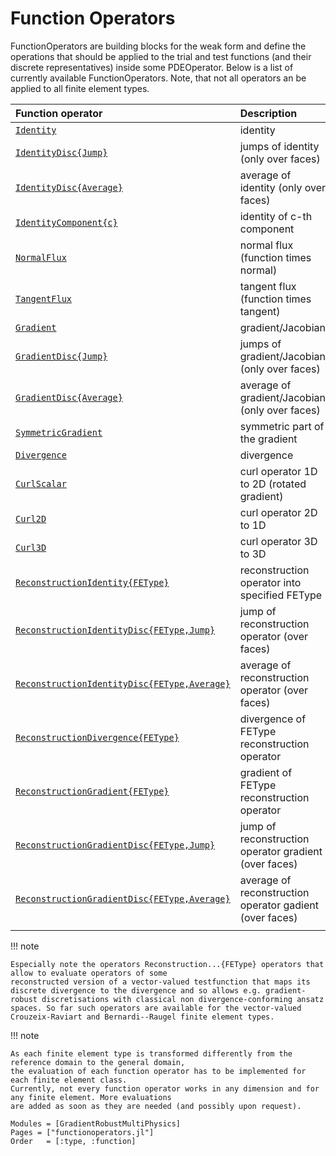 
# Function Operators

FunctionOperators are building blocks for the weak form and define the operations that should be applied to the trial and test functions (and their discrete representatives) inside some PDEOperator. Below is a list of currently available FunctionOperators. Note, that not all operators an be applied to all finite element types.


| Function operator                                    | Description                                             |
| :--------------------------------------------------- | :------------------------------------------------------ |
| [`Identity`](@ref)                                   | identity                                                |
| [`IdentityDisc{Jump}`](@ref)                         | jumps of identity (only over faces)                     |
| [`IdentityDisc{Average}`](@ref)                      | average of identity (only over faces)                   |
| [`IdentityComponent{c}`](@ref)                       | identity of c-th component                              |
| [`NormalFlux`](@ref)                                 | normal flux (function times normal)                     |
| [`TangentFlux`](@ref)                                | tangent flux (function times tangent)                   | 
| [`Gradient`](@ref)                                   | gradient/Jacobian                                       |
| [`GradientDisc{Jump}`](@ref)                         | jumps of gradient/Jacobian (only over faces)            |
| [`GradientDisc{Average}`](@ref)                      | average of gradient/Jacobian (only over faces)          |
| [`SymmetricGradient`](@ref)                          | symmetric part of the gradient                          |
| [`Divergence`](@ref)                                 | divergence                                              |
| [`CurlScalar`](@ref)                                 | curl operator 1D to 2D (rotated gradient)               |
| [`Curl2D`](@ref)                                     | curl operator 2D to 1D                                  |
| [`Curl3D`](@ref)                                     | curl operator 3D to 3D                                  |
| [`ReconstructionIdentity{FEType}`](@ref)             | reconstruction operator into specified FEType           |
| [`ReconstructionIdentityDisc{FEType,Jump}`](@ref)    | jump of reconstruction operator (over faces)            |
| [`ReconstructionIdentityDisc{FEType,Average}`](@ref) | average of reconstruction operator (over faces)         |
| [`ReconstructionDivergence{FEType}`](@ref)           | divergence of FEType reconstruction operator            |
| [`ReconstructionGradient{FEType}`](@ref)             | gradient of FEType reconstruction operator              |
| [`ReconstructionGradientDisc{FEType,Jump}`](@ref)    | jump of reconstruction operator gradient (over faces)   |
| [`ReconstructionGradientDisc{FEType,Average}`](@ref) | average of reconstruction operator gadient (over faces) |
|                                                      |                                                         |


!!! note

    Especially note the operators Reconstruction...{FEType} operators that allow to evaluate operators of some
    reconstructed version of a vector-valued testfunction that maps its discrete divergence to the divergence and so allows e.g. gradient-robust discretisations with classical non divergence-conforming ansatz spaces. So far such operators are available for the vector-valued Crouzeix-Raviart and Bernardi--Raugel finite element types.

!!! note

    As each finite element type is transformed differently from the reference domain to the general domain,
    the evaluation of each function operator has to be implemented for each finite element class.
    Currently, not every function operator works in any dimension and for any finite element. More evaluations
    are added as soon as they are needed (and possibly upon request).


```@autodocs
Modules = [GradientRobustMultiPhysics]
Pages = ["functionoperators.jl"]
Order   = [:type, :function]
```

